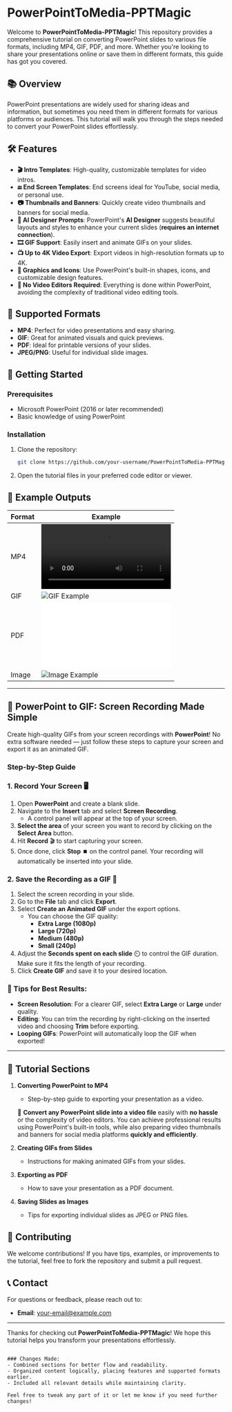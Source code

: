 
# PowerPointToMedia-PPTMagic

Welcome to **PowerPointToMedia-PPTMagic**! This repository provides a comprehensive tutorial on converting PowerPoint slides to various file formats, including MP4, GIF, PDF, and more. Whether you're looking to share your presentations online or save them in different formats, this guide has got you covered.

## 📚 Overview

PowerPoint presentations are widely used for sharing ideas and information, but sometimes you need them in different formats for various platforms or audiences. This tutorial will walk you through the steps needed to convert your PowerPoint slides effortlessly.

## 🛠️ Features

- **🎬 Intro Templates**: High-quality, customizable templates for video intros.
- **🔚 End Screen Templates**: End screens ideal for YouTube, social media, or personal use.
- **📷 Thumbnails and Banners**: Quickly create video thumbnails and banners for social media.
- **🤖 AI Designer Prompts**: PowerPoint's **AI Designer** suggests beautiful layouts and styles to enhance your current slides (**requires an internet connection**).
- **🎞 GIF Support**: Easily insert and animate GIFs on your slides.
- **📺 Up to 4K Video Export**: Export videos in high-resolution formats up to 4K.
- **🎨 Graphics and Icons**: Use PowerPoint's built-in shapes, icons, and customizable design features.
- **🚫 No Video Editors Required**: Everything is done within PowerPoint, avoiding the complexity of traditional video editing tools.

## 🔧 Supported Formats

- **MP4**: Perfect for video presentations and easy sharing.
- **GIF**: Great for animated visuals and quick previews.
- **PDF**: Ideal for printable versions of your slides.
- **JPEG/PNG**: Useful for individual slide images.

## 📖 Getting Started

### Prerequisites

- Microsoft PowerPoint (2016 or later recommended)
- Basic knowledge of using PowerPoint

### Installation

1. Clone the repository:
   ```bash
   git clone https://github.com/your-username/PowerPointToMedia-PPTMagic.git
   ```
2. Open the tutorial files in your preferred code editor or viewer.

## 📸 Example Outputs

| Format | Example |
|--------|---------|
| MP4    | ![MP4 Example](link-to-your-example.mp4) |
| GIF    | ![GIF Example](link-to-your-example.gif) |
| PDF    | ![PDF Example](link-to-your-example.pdf) |
| Image  | ![Image Example](link-to-your-example.png) |

---

## 🎥 PowerPoint to GIF: Screen Recording Made Simple

Create high-quality GIFs from your screen recordings with **PowerPoint**! No extra software needed — just follow these steps to capture your screen and export it as an animated GIF.

### Step-by-Step Guide

### 1. Record Your Screen 🖥️
1. Open **PowerPoint** and create a blank slide.
2. Navigate to the **Insert** tab and select **Screen Recording**.
   - A control panel will appear at the top of your screen.
3. **Select the area** of your screen you want to record by clicking on the **Select Area** button.
4. Hit **Record** 🎬 to start capturing your screen.
5. Once done, click **Stop** ⏹️ on the control panel. Your recording will automatically be inserted into your slide.

### 2. Save the Recording as a GIF 🌟
1. Select the screen recording in your slide.
2. Go to the **File** tab and click **Export**.
3. Select **Create an Animated GIF** under the export options.
   - You can choose the GIF quality:
     - **Extra Large (1080p)**
     - **Large (720p)**
     - **Medium (480p)**
     - **Small (240p)**
4. Adjust the **Seconds spent on each slide** ⏲️ to control the GIF duration. Make sure it fits the length of your recording.
5. Click **Create GIF** and save it to your desired location.

### 🎨 Tips for Best Results:
- **Screen Resolution**: For a clearer GIF, select **Extra Large** or **Large** under quality.
- **Editing**: You can trim the recording by right-clicking on the inserted video and choosing **Trim** before exporting.
- **Looping GIFs**: PowerPoint will automatically loop the GIF when exported!

---

## 📖 Tutorial Sections

1. **Converting PowerPoint to MP4**
   - Step-by-step guide to exporting your presentation as a video.

   🎥 **Convert any PowerPoint slide into a video file** easily with **no hassle** or the complexity of video editors. You can achieve professional results using PowerPoint's built-in tools, while also preparing video thumbnails and banners for social media platforms **quickly and efficiently**.

2. **Creating GIFs from Slides**
   - Instructions for making animated GIFs from your slides.
   
3. **Exporting as PDF**
   - How to save your presentation as a PDF document.
   
4. **Saving Slides as Images**
   - Tips for exporting individual slides as JPEG or PNG files.

## 💬 Contributing

We welcome contributions! If you have tips, examples, or improvements to the tutorial, feel free to fork the repository and submit a pull request.

## 📞 Contact

For questions or feedback, please reach out to:

- **Email**: [your-email@example.com](mailto:your-email@example.com)

---

Thanks for checking out **PowerPointToMedia-PPTMagic**! We hope this tutorial helps you transform your presentations effortlessly.
```

### Changes Made:
- Combined sections for better flow and readability.
- Organized content logically, placing features and supported formats earlier.
- Included all relevant details while maintaining clarity.

Feel free to tweak any part of it or let me know if you need further changes!
